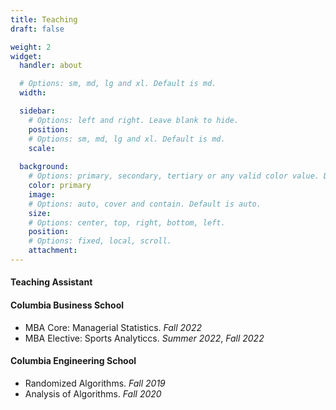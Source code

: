```yaml
---
title: Teaching
draft: false

weight: 2
widget:
  handler: about

  # Options: sm, md, lg and xl. Default is md.
  width:

  sidebar:
    # Options: left and right. Leave blank to hide.
    position:
    # Options: sm, md, lg and xl. Default is md.
    scale:
  
  background:
    # Options: primary, secondary, tertiary or any valid color value. Default is primary.
    color: primary
    image:
    # Options: auto, cover and contain. Default is auto.
    size:
    # Options: center, top, right, bottom, left.
    position:
    # Options: fixed, local, scroll.
    attachment: 
---
```


#### Teaching Assistant 

#### Columbia Business School

- MBA Core: Managerial Statistics. *Fall 2022*
- MBA Elective: Sports Analyticcs. *Summer 2022*, *Fall 2022*

#### Columbia Engineering School

- Randomized Algorithms. *Fall 2019*
- Analysis of Algorithms. *Fall 2020*
